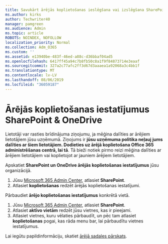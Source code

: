```yaml
---
title: Savukārt ārējās koplietošanas ieslēgšana vai izslēgšana SharePoint
ms.author: kirks
author: Techwriter40
manager: pamgreen
ms.audience: Admin
ms.topic: article
ROBOTS: NOINDEX, NOFOLLOW
localization_priority: Normal
ms.collection: Adm_O365
ms.custom: ''
ms.assetid: e13940be-483f-46ed-a88c-d36bbaf04ad5
ms.openlocfilehash: 6417ff45a94c7b8fb50c8a1f9f84873714e3eaaf
ms.sourcegitcommit: 327a2c77afc2ff3d67d3aaaea1a92068a3c4bb1f
ms.translationtype: MT
ms.contentlocale: lv-LV
ms.lasthandoff: 08/06/2019
ms.locfileid: "36059187"
---
```

# <a name="external-sharing-settings-for-sharepoint--onedrive"></a>Ārējās koplietošanas iestatījumus SharePoint & OneDrive

Lietotāji var rasties brīdinājuma ziņojumu, ja mēģina dalīties ar ārējiem lietotājiem jūsu uzņēmumā. Ziņojums ir **jūsu uzņēmuma politika neļauj jums dalīties ar šiem lietotājiem. Dodieties uz ārējā koplietošana Office 365 administrēšanas centrā, lai tā**. Tā bieži notiek pirmo reizi mēģina dalīties ar ārējiem lietotājiem vai koplietojot ar jauniem ārējiem lietotājiem.

Apskatiet **SharePoint un OneDrive ārējās koplietošanas iestatījumus** jūsu organizācijā.

1. Jūsu [Microsoft 365 Admin Center](https://admin.microsoft.com/AdminPortal/Home#/homepage">https://admin.microsoft.com/), atlasiet **SharePoint**.
3. Atlasiet **koplietošanas** redzēt ārējās koplietošanas iestatījumi.

Pārbaudiet **ārējo koplietošanas iestatījumus** konkrētā vietā.

1. Jūsu [Microsoft 365 Admin Center](https://admin.microsoft.com/AdminPortal/Home#/homepage">https://admin.microsoft.com/), atlasiet **SharePoint**.
2. Atlasiet **aktīvo vietām** redzēt jūsu vietnes, kas ir pieejami.
3. Atlasiet vietnes, kuru vēlaties pārbaudīt, un pēc tam atlasiet **koplietošanas** pogai, kas rāda menu bar, lai pārbaudītu vietnes iestatījumus.

Lai iegūtu papildinformāciju, skatiet [ārējā sadales pārskats](https://docs.microsoft.com/sharepoint/external-sharing-overview).
